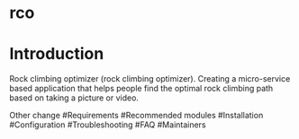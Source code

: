 # rco


# Introduction



Rock climbing optimizer (rock climbing optimizer). Creating a micro-service based application that helps people find the optimal rock climbing path based on taking a picture or video. 

Other change 
#Requirements
#Recommended modules
#Installation
#Configuration
#Troubleshooting
#FAQ
#Maintainers